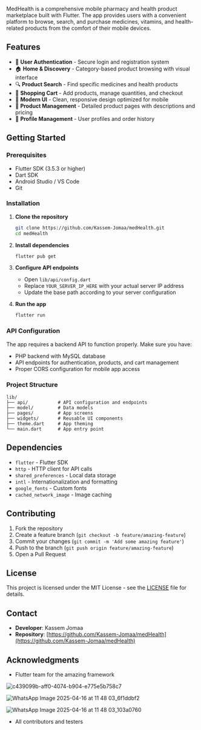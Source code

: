 
MedHealth is a comprehensive mobile pharmacy and health product marketplace built with Flutter. The app provides users with a convenient platform to browse, search, and purchase medicines, vitamins, and health-related products from the comfort of their mobile devices.

## Features

- 🔐 **User Authentication** - Secure login and registration system
- 🏠 **Home & Discovery** - Category-based product browsing with visual interface
- 🔍 **Product Search** - Find specific medicines and health products
- 🛒 **Shopping Cart** - Add products, manage quantities, and checkout
- 📱 **Modern UI** - Clean, responsive design optimized for mobile
- 💊 **Product Management** - Detailed product pages with descriptions and pricing
- 👤 **Profile Management** - User profiles and order history


## Getting Started

### Prerequisites

- Flutter SDK (3.5.3 or higher)
- Dart SDK
- Android Studio / VS Code
- Git

### Installation

1. **Clone the repository**
   ```bash
   git clone https://github.com/Kassem-Jomaa/medHealth.git
   cd medHealth
   ```

2. **Install dependencies**
   ```bash
   flutter pub get
   ```

3. **Configure API endpoints**
   - Open `lib/api/config.dart`
   - Replace `YOUR_SERVER_IP_HERE` with your actual server IP address
   - Update the base path according to your server configuration

4. **Run the app**
   ```bash
   flutter run
   ```

### API Configuration

The app requires a backend API to function properly. Make sure you have:

- PHP backend with MySQL database
- API endpoints for authentication, products, and cart management
- Proper CORS configuration for mobile app access

### Project Structure

```
lib/
├── api/           # API configuration and endpoints
├── model/         # Data models
├── pages/         # App screens
├── widgets/       # Reusable UI components
├── theme.dart     # App theming
└── main.dart      # App entry point
```

## Dependencies

- `flutter` - Flutter SDK
- `http` - HTTP client for API calls
- `shared_preferences` - Local data storage
- `intl` - Internationalization and formatting
- `google_fonts` - Custom fonts
- `cached_network_image` - Image caching

## Contributing

1. Fork the repository
2. Create a feature branch (`git checkout -b feature/amazing-feature`)
3. Commit your changes (`git commit -m 'Add some amazing feature'`)
4. Push to the branch (`git push origin feature/amazing-feature`)
5. Open a Pull Request

## License

This project is licensed under the MIT License - see the [LICENSE](LICENSE) file for details.

## Contact

- **Developer**: Kassem Jomaa
- **Repository**: [https://github.com/Kassem-Jomaa/medHealth](https://github.com/Kassem-Jomaa/medHealth)

## Acknowledgments

- Flutter team for the amazing framework


![c439099b-aff0-4074-b904-e775e5b758c7](https://github.com/user-attachments/assets/538477be-2494-49a4-abdb-51f75c66e6a6)

![WhatsApp Image 2025-04-16 at 11 48 03_6f1ddbf2](https://github.com/user-attachments/assets/2059d003-83df-4eb9-8766-598261390e77)


![WhatsApp Image 2025-04-16 at 11 48 03_103a0760](https://github.com/user-attachments/assets/ce9e4bdc-3f43-4ef8-9c8f-81cb19923bba)






- All contributors and testers

